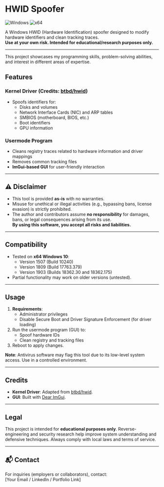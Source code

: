 # HWID Spoofer

![Windows](https://img.shields.io/badge/Platform-Windows-blue) 
![x64](https://img.shields.io/badge/Architecture-x64-green)

A Windows HWID (Hardware Identification) spoofer designed to modify hardware identifiers and clean tracking traces.  
**Use at your own risk. Intended for educational/research purposes only.**

---
This project showcases my programming skills, problem-solving abilities, and interest in different areas of expertise.

## Features

### Kernel Driver (Credits: [btbd/hwid](https://github.com/btbd/hwid))
- Spoofs identifiers for:
  - Disks and volumes
  - Network Interface Cards (NIC) and ARP tables
  - SMBIOS (motherboard, BIOS, etc.)
  - Boot identifiers
  - GPU information

### Usermode Program
- Cleans registry traces related to hardware information and driver mappings
- Removes common tracking files
- **ImGui-based GUI** for user-friendly interaction

---

## ⚠️ Disclaimer
- This tool is provided **as-is** with no warranties. 
- Misuse for unethical or illegal activities (e.g., bypassing bans, license evasion) is strictly prohibited.
- The author and contributors assume **no responsibility** for damages, bans, or legal consequences arising from its use.  
**By using this software, you accept all risks and liabilities.**

---

## Compatibility
- Tested on **x64 Windows 10**:
  - Version 1507 (Build 10240)
  - Version 1809 (Build 17763.379)
  - Version 1903 (Builds 18362.30 and 18362.175)
- Partial functionality may work on older versions (untested).

---

## Usage
1. **Requirements**:
   - Administrator privileges
   - Disable Secure Boot and Driver Signature Enforcement (for driver loading)
2. Run the usermode program (GUI) to:
   - Spoof hardware IDs
   - Clean registry and tracking files
3. Reboot to apply changes.

**Note**: Antivirus software may flag this tool due to its low-level system access. Use in a controlled environment.

---

## Credits
- **Kernel Driver**: Adapted from [btbd/hwid](https://github.com/btbd/hwid).  
- **GUI**: Built with [Dear ImGui](https://github.com/ocornut/imgui).

---

## Legal
This project is intended for **educational purposes only**. Reverse-engineering and security research help improve system understanding and defensive techniques. Always comply with local laws and terms of service.

---

## 📬 Contact
For inquiries (employers or collaborators), contact:  
[Your Email / LinkedIn / Portfolio Link]  
